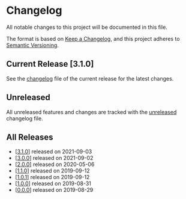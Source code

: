 # Changelog

All notable changes to this project will be documented in this file.

The format is based on [Keep a Changelog](https://keepachangelog.com/en/1.0.0/),
and this project adheres to [Semantic Versioning](https://semver.org/spec/v2.0.0.html).

## Current Release [3.1.0]

See the [changelog](.changelog/CHANGELOG-3.1.0.md) file of the current release for the latest changes.

## Unreleased

All unreleased features and changes are tracked with the [unreleased](.changelog/UNRELEASED.md) changelog file.

## All Releases

- [[3.1.0](.changelog/CHANGELOG-3.1.0.md)] released on 2021-09-03
- [[3.0.0](.changelog/CHANGELOG-3.0.0.md)] released on 2021-09-02
- [[2.0.0](.changelog/CHANGELOG-2.0.0.md)] released on 2020-05-06
- [[1.1.0](.changelog/CHANGELOG-1.1.0.md)] released on 2019-09-12
- [[1.0.1](.changelog/CHANGELOG-1.0.1.md)] released on 2019-09-12
- [[1.0.0](.changelog/CHANGELOG-1.0.0.md)] released on 2019-08-31
- [[0.0.0](.changelog/CHANGELOG-0.0.0.md)] released on 2019-08-29
